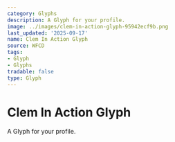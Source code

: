 ```yaml
---
category: Glyphs
description: A Glyph for your profile.
image: ../images/clem-in-action-glyph-95942ecf9b.png
last_updated: '2025-09-17'
name: Clem In Action Glyph
source: WFCD
tags:
- Glyph
- Glyphs
tradable: false
type: Glyph
---
```


# Clem In Action Glyph

A Glyph for your profile.

